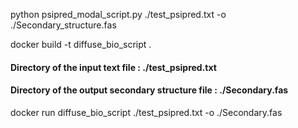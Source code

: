 

python psipred_modal_script.py ./test_psipred.txt -o ./Secondary_structure.fas


docker build -t diffuse_bio_script .

#### Directory of the input text file : ./test_psipred.txt
#### Directory of the output secondary structure file : ./Secondary.fas
docker run diffuse_bio_script ./test_psipred.txt -o ./Secondary.fas

